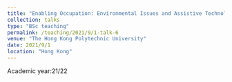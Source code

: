 ```yaml
---
title: "Enabling Occupation: Environmental Issues and Assistive Technology"
collection: talks
type: "BSc teaching"
permalink: /teaching/2021/9/1-talk-6
venue: "The Hong Kong Polytechnic University"
date: 2021/9/1
location: "Hong Kong"
---
```


Academic year:21/22
